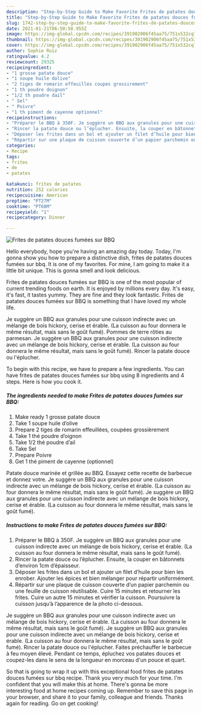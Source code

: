 ```yaml
---
description: "Step-by-Step Guide to Make Favorite Frites de patates douces fumées sur BBQ"
title: "Step-by-Step Guide to Make Favorite Frites de patates douces fumées sur BBQ"
slug: 1742-step-by-step-guide-to-make-favorite-frites-de-patates-douces-fumees-sur-bbq
date: 2021-01-21T06:50:58.955Z
image: https://img-global.cpcdn.com/recipes/391902906f45aa75/751x532cq70/frites-de-patates-douces-fumees-sur-bbq-photo-principale-de-la-recette.jpg
thumbnail: https://img-global.cpcdn.com/recipes/391902906f45aa75/751x532cq70/frites-de-patates-douces-fumees-sur-bbq-photo-principale-de-la-recette.jpg
cover: https://img-global.cpcdn.com/recipes/391902906f45aa75/751x532cq70/frites-de-patates-douces-fumees-sur-bbq-photo-principale-de-la-recette.jpg
author: Sophie Ruiz
ratingvalue: 4.2
reviewcount: 29325
recipeingredient:
- "1 grosse patate douce"
- "1 soupe huile dolive"
- "2 tiges de romarin effeuilles coupes grossirement"
- "1 th poudre doignon"
- "1/2 th poudre dail"
- " Sel"
- " Poivre"
- "1 th piment de cayenne optionnel"
recipeinstructions:
- "Préparer le BBQ à 350F. Je suggère un BBQ aux granules pour une cuisson indirecte avec un mélange de bois hickory, cerise et érable. (La cuisson au four donnera le même résultat, mais sans le goût fumé)."
- "Rincer la patate douce ou l’éplucher. Ensuite, la couper en bâtonnets d’environ 1cm d’épaisseur."
- "Déposer les frites dans un bol et ajouter un filet d’huile pour bien les enrober. Ajouter les épices et bien mélanger pour répartir uniformément."
- "Répartir sur une plaque de cuisson couverte d’un papier parchemin ou une feuille de cuisson réutilisable. Cuire 15 minutes et retourner les frites. Cuire un autre 15 minutes et vérifier la cuisson. Poursuivre la cuisson jusqu’à l’apparence de la photo ci-dessous."
categories:
- Recipe
tags:
- frites
- de
- patates

katakunci: frites de patates 
nutrition: 252 calories
recipecuisine: American
preptime: "PT27M"
cooktime: "PT60M"
recipeyield: "1"
recipecategory: Dinner

---
```



![Frites de patates douces fumées sur BBQ](https://img-global.cpcdn.com/recipes/391902906f45aa75/751x532cq70/frites-de-patates-douces-fumees-sur-bbq-photo-principale-de-la-recette.jpg)

Hello everybody, hope you're having an amazing day today. Today, I'm gonna show you how to prepare a distinctive dish, frites de patates douces fumées sur bbq. It is one of my favorites. For mine, I am going to make it a little bit unique. This is gonna smell and look delicious.

Frites de patates douces fumées sur BBQ is one of the most popular of current trending foods on earth. It is enjoyed by millions every day. It's easy, it's fast, it tastes yummy. They are fine and they look fantastic. Frites de patates douces fumées sur BBQ is something that I have loved my whole life.

Je suggère un BBQ aux granules pour une cuisson indirecte avec un mélange de bois hickory, cerise et érable. (La cuisson au four donnera le même résultat, mais sans le goût fumé). Pommes de terre rôties au parmesan. Je suggère un BBQ aux granules pour une cuisson indirecte avec un mélange de bois hickory, cerise et érable. (La cuisson au four donnera le même résultat, mais sans le goût fumé). Rincer la patate douce ou l&#39;éplucher.


To begin with this recipe, we have to prepare a few ingredients. You can have frites de patates douces fumées sur bbq using 8 ingredients and 4 steps. Here is how you cook it.

<!--inarticleads1-->

##### The ingredients needed to make Frites de patates douces fumées sur BBQ:

1. Make ready 1 grosse patate douce
1. Take 1 soupe huile d’olive
1. Prepare 2 tiges de romarin effeuillées, coupées grossièrement
1. Take 1 thé poudre d’oignon
1. Take 1/2 thé poudre d’ail
1. Take  Sel
1. Prepare  Poivre
1. Get 1 thé piment de cayenne (optionnel)


Patate douce marinée et grillée au BBQ. Essayez cette recette de barbecue et donnez votre. Je suggère un BBQ aux granules pour une cuisson indirecte avec un mélange de bois hickory, cerise et érable. (La cuisson au four donnera le même résultat, mais sans le goût fumé). Je suggère un BBQ aux granules pour une cuisson indirecte avec un mélange de bois hickory, cerise et érable. (La cuisson au four donnera le même résultat, mais sans le goût fumé). 

<!--inarticleads2-->

##### Instructions to make Frites de patates douces fumées sur BBQ:

1. Préparer le BBQ à 350F. Je suggère un BBQ aux granules pour une cuisson indirecte avec un mélange de bois hickory, cerise et érable. (La cuisson au four donnera le même résultat, mais sans le goût fumé).
1. Rincer la patate douce ou l’éplucher. Ensuite, la couper en bâtonnets d’environ 1cm d’épaisseur.
1. Déposer les frites dans un bol et ajouter un filet d’huile pour bien les enrober. Ajouter les épices et bien mélanger pour répartir uniformément.
1. Répartir sur une plaque de cuisson couverte d’un papier parchemin ou une feuille de cuisson réutilisable. Cuire 15 minutes et retourner les frites. Cuire un autre 15 minutes et vérifier la cuisson. Poursuivre la cuisson jusqu’à l’apparence de la photo ci-dessous.


Je suggère un BBQ aux granules pour une cuisson indirecte avec un mélange de bois hickory, cerise et érable. (La cuisson au four donnera le même résultat, mais sans le goût fumé). Je suggère un BBQ aux granules pour une cuisson indirecte avec un mélange de bois hickory, cerise et érable. (La cuisson au four donnera le même résultat, mais sans le goût fumé). Rincer la patate douce ou l&#39;éplucher. Faites préchauffer le barbecue à feu moyen élevé. Pendant ce temps, épluchez vos patates douces et coupez-les dans le sens de la longueur en morceau d&#39;un pouce et quart. 

So that is going to wrap it up with this exceptional food frites de patates douces fumées sur bbq recipe. Thank you very much for your time. I'm confident that you will make this at home. There's gonna be more interesting food at home recipes coming up. Remember to save this page in your browser, and share it to your family, colleague and friends. Thanks again for reading. Go on get cooking!
